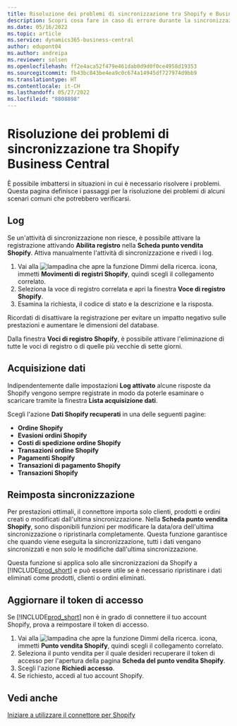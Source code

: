 ```yaml
---
title: Risoluzione dei problemi di sincronizzazione tra Shopify e Business Central
description: Scopri cosa fare in caso di errore durante la sincronizzazione dei dati tra Shopify e Business Central
ms.date: 05/16/2022
ms.topic: article
ms.service: dynamics365-business-central
author: edupont04
ms.author: andreipa
ms.reviewer: solsen
ms.openlocfilehash: ff2e4aca52f479e461dab0d9d0f0ce4958d19353
ms.sourcegitcommit: fb43bc843be4ea9c0c674a14945df727974d9bb9
ms.translationtype: HT
ms.contentlocale: it-CH
ms.lasthandoff: 05/27/2022
ms.locfileid: "8808898"
---
```

# <a name="troubleshooting-the-shopify-and-business-central-synchronization"></a>Risoluzione dei problemi di sincronizzazione tra Shopify Business Central

È possibile imbattersi in situazioni in cui è necessario risolvere i problemi. Questa pagina definisce i passaggi per la risoluzione dei problemi di alcuni scenari comuni che potrebbero verificarsi.

## <a name="logs"></a>Log

Se un'attività di sincronizzazione non riesce, è possibile attivare la registrazione attivando **Abilita registro** nella **Scheda punto vendita Shopify**. Attiva manualmente l'attività di sincronizzazione e rivedi i log.

1. Vai alla ![lampadina che apre la funzione Dimmi](../media/ui-search/search_small.png "Dimmi cosa vuoi fare") della ricerca. icona, immetti **Movimenti di registri Shopify**, quindi scegli il collegamento correlato.
2. Seleziona la voce di registro correlata e apri la finestra **Voce di registro Shopify**.
3. Esamina la richiesta, il codice di stato e la descrizione e la risposta.

Ricordati di disattivare la registrazione per evitare un impatto negativo sulle prestazioni e aumentare le dimensioni del database.

Dalla finestra **Voci di registro Shopify**, è possibile attivare l'eliminazione di tutte le voci di registro o di quelle più vecchie di sette giorni.

## <a name="data-capture"></a>Acquisizione dati

Indipendentemente dalle impostazioni **Log attivato** alcune risposte da Shopify vengono sempre registrate in modo da poterle esaminare o scaricare tramite la finestra **Lista acquisizione dati**.

Scegli l'azione **Dati Shopify recuperati** in una delle seguenti pagine:

- **Ordine Shopify**
- **Evasioni ordini Shopify**
- **Costi di spedizione ordine Shopify**
- **Transazioni ordine Shopify**
- **Pagamenti Shopify**
- **Transazioni di pagamento Shopify**
- **Transazioni Shopify**

## <a name="reset-sync"></a>Reimposta sincronizzazione

Per prestazioni ottimali, il connettore importa solo clienti, prodotti e ordini creati o modificati dall'ultima sincronizzazione. Nella **Scheda punto vendita Shopify**, sono disponibili funzioni per modificare la data/ora dell'ultima sincronizzazione o ripristinarla completamente. Questa funzione garantisce che quando viene eseguita la sincronizzazione, tutti i dati vengano sincronizzati e non solo le modifiche dall'ultima sincronizzazione.

Questa funzione si applica solo alle sincronizzazioni da Shopify a [!INCLUDE[prod_short](../includes/prod_short.md)] e può essere utile se è necessario ripristinare i dati eliminati come prodotti, clienti o ordini eliminati.

## <a name="update-the-access-token"></a>Aggiornare il token di accesso

Se [!INCLUDE[prod_short](../includes/prod_short.md)] non è in grado di connettere il tuo account Shopify, prova a reimpostare il token di accesso.

1. Vai alla ![lampadina che apre la funzione Dimmi](../media/ui-search/search_small.png "Dimmi cosa vuoi fare") della ricerca. icona, immetti **Punto vendita Shopify**, quindi scegli il collegamento correlato.
2. Seleziona il punto vendita per il quale desideri recuperare il token di accesso per l'apertura della pagina **Scheda del punto vendita Shopify**.
3. Scegli l'azione **Richiedi accesso**.
4. Se richiesto, accedi al tuo account Shopify.

## <a name="see-also"></a>Vedi anche

[Iniziare a utilizzare il connettore per Shopify](get-started.md)  
